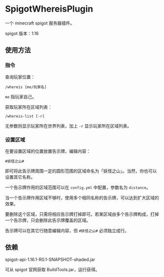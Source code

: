 # SpigotWhereisPlugin

一个 minecraft spigot 服务器插件。

spigot 版本：1.16

## 使用方法

### 指令

查询玩家位置：

```
/whereis [me/玩家名]
```

`me` 指玩家自己。

获取玩家所在区域列表：

```
/whereis-list [-r]
```

无参数则显示玩家所在世界列表，加上 `-r` 显示玩家所在区域列表。

### 设置区域

在要设置区域的位置放置告示牌，编辑内容：

```
#妖怪之山#
```

即可将此告示牌周围一定的圆形范围的区域命名为「妖怪之山」。当然，你也可以设置其它名称。

一个告示牌作用的区域范围可以在 `config.yml` 中配置，参数名为 `distance`。

当一个告示牌作用区域不够时，使用多个相同名称的告示牌，可以达到扩大区域的效果。

要删除这个区域，只需将相应告示牌打掉即可。若某区域由多个告示牌构成，打掉一个告示牌，只会删除此告示牌覆盖的区域。

告示牌可以在其它行随意编辑内容，但 `#妖怪之山#` 必须独立成行。

## 依赖

spigot-api-1.16.1-R0.1-SNAPSHOT-shaded.jar

可从 spigot 官网获取 BuildTools.jar，运行获得。
